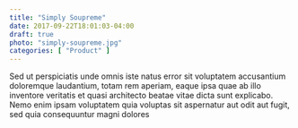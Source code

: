 ```yaml
---
title: "Simply Soupreme"
date: 2017-09-22T18:01:03-04:00
draft: true
photo: "simply-soupreme.jpg"
categories: [ "Product" ]
---
```


Sed ut perspiciatis unde omnis iste natus error sit voluptatem accusantium doloremque laudantium, totam rem aperiam, eaque ipsa quae ab illo inventore veritatis et quasi architecto beatae vitae dicta sunt explicabo. Nemo enim ipsam voluptatem quia voluptas sit aspernatur aut odit aut fugit, sed quia consequuntur magni dolores 